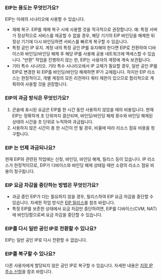 ### EIP는 용도는 무엇인가요?
EIP는 아래의 시나리오에 사용할 수 있습니다.
- 재해 복구. EIP를 재해 복구 시에 사용할 것을 적극적으로 권장합니다. 예: 특정 서버가 정상적으로 서비스를 제공할 수 없을 경우, 해당 기기의 EIP 바인딩을 해제한 뒤 정상 기기에 다시 바인딩하면 서비스를 빠르게 복구할 수 있습니다.
- 특정 공인 IP 유지. 계정 내의 특정 공인 IP를 유지해야 한다면 EIP로 전환하여 디바이스와 바인딩/바인딩 해제 후 해당 IP를 사용해 공용 네트워크에 액세스할 수 있습니다. "반환" 작업을 진행하지 않는 한, EIP는 사용자의 계정에 계속 보관됩니다.
- 기타 특수 시나리오. 기타 특수 시나리오에서 IP 교체가 필요할 경우, 일반 공인 IP를 EIP로 변경한 뒤 EIP를 바인딩/바인딩 해제하면 IP가 교체됩니다. 하지만 EIP 리소스는 한정적이고, 개별 계정의 모든 리전마다 쿼터 제한이 있으므로 합리적으로 계획하여 사용할 것을 권장합니다.

### EIP의 과금 방식은 무엇인가요?

1. 콘솔에 표시된 요금은 EIP를 한 시간 동안 사용하지 않았을 때의 비용입니다. 현재 EIP는 정확하게 초 단위까지 결산되며, 바인딩/바인딩 해제 횟수와 바인딩 해제된 상태의 시간을 초 단위로 누적하여 과금됩니다.
2. 사용하지 않은 시간이 총 한 시간이 안 될 경우, 비율에 따라 리소스 점유 비용을 청구합니다.

### EIP 는 언제 과금되나요?
현재 EIP와 관련된 작업에는 신청, 바인딩, 바인딩 해제, 릴리스 등이 있습니다. IP 리소스가 한정적이므로, EIP가 디바이스와 바인딩 해제 상태일 때만 소량의 리소스 점유 비용이 청구됩니다.

### EIP 요금 차감을 중단하는 방법은 무엇인가요?
- 과금 중인 EIP가 더는 필요하지 않을 경우, 릴리스하여 EIP 요금 차감을 중단할 수 있습니다.
자세한 작업 방식은 [EIP 릴리스](https://intl.cloud.tencent.com/document/product/213/16586)를 참조 바랍니다.
- 특정 EIP를 보존한 상태에서 요금 차감만 중단하려면, EIP를 디바이스(CVM, NAT)에 바인딩함으로써 요금 차감을 중단할 수 있습니다.

### EIP를 다시 일반 공인 IP로 전환할 수 있나요?

EIP는 일반 공인 IP로 다시 전환할 수 없습니다.

### EIP를 복구할 수 있나요?
다른 사용자에게 할당되지 않은 공인 IP로 복구할 수 있습니다. 자세한 내용은 [지정 IP 주소 신청](https://intl.cloud.tencent.com/document/product/213/32719)을 참조 바랍니다.


